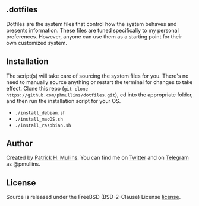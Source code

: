 ## .dotfiles

Dotfiles are the system files that control how the system behaves and presents information. These files are tuned specifically to my personal preferences. However, anyone can use them as a starting point for their own customized system.

## Installation

The script(s) will take care of sourcing the system files for you. There's no need to manually source anything or restart the terminal for changes to take effect. Clone this repo (`git clone https://github.com/phmullins/dotfiles.git`), cd into the  appropriate folder, and then run the installation script for your OS. 

- `./install_debian.sh`
- `./install_macOS.sh`
- `./install_raspbian.sh`

## Author
Created by [Patrick H. Mullins](http://www.pmullins.net/aboutme/). You can find me on  [Twitter](https://twitter.com/phmullins) and on [Telegram](https://telegram.org/) as @pmullins.

## License
Source is released under the FreeBSD (BSD-2-Clause) License [license](license.md).